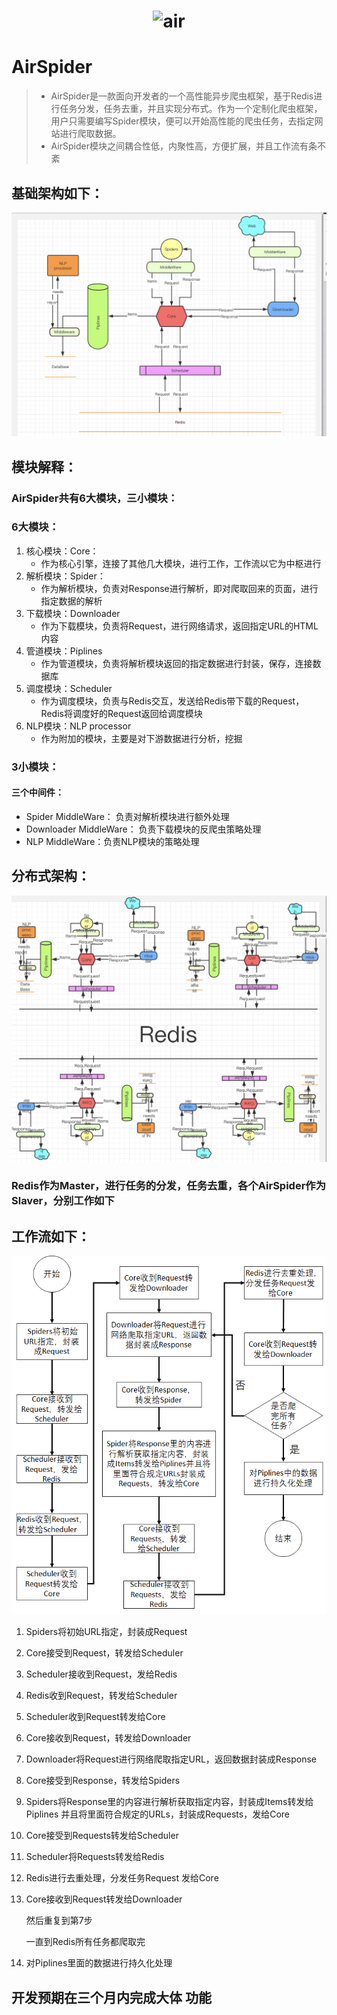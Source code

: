 <h1 align=center>
<img src="https://picreso.oss-cn-beijing.aliyuncs.com/air.png" alt="air" width='120px' height='120px' />
</h1>

# AirSpider 

> + AirSpider是一款面向开发者的一个高性能异步爬虫框架，基于Redis进行任务分发，任务去重，并且实现分布式。作为一个定制化爬虫框架，用户只需要编写Spider模块，便可以开始高性能的爬虫任务，去指定网站进行爬取数据。
> + AirSpider模块之间耦合性低，内聚性高，方便扩展，并且工作流有条不紊
>

## 基础架构如下：
![基础架构](Docs/basis.png)


## 模块解释：

### AirSpider共有6大模块，三小模块：

### 6大模块：

1. 核心模块：Core：
   + 作为核心引擎，连接了其他几大模块，进行工作，工作流以它为中枢进行
2. 解析模块：Spider：
   + 作为解析模块，负责对Response进行解析，即对爬取回来的页面，进行指定数据的解析
3. 下载模块：Downloader
   + 作为下载模块，负责将Request，进行网络请求，返回指定URL的HTML内容
4. 管道模块：Piplines
   + 作为管道模块，负责将解析模块返回的指定数据进行封装，保存，连接数据库
5. 调度模块：Scheduler
   + 作为调度模块，负责与Redis交互，发送给Redis带下载的Request，Redis将调度好的Request返回给调度模块
6. NLP模块：NLP processor
   + 作为附加的模块，主要是对下游数据进行分析，挖掘

### 3小模块：

#### 三个中间件：

+ Spider MiddleWare： 负责对解析模块进行额外处理
+ Downloader MiddleWare： 负责下载模块的反爬虫策略处理
+ NLP MiddleWare：负责NLP模块的策略处理

## 分布式架构：
![分布式架构](Docs/cloud.png)


### Redis作为Master，进行任务的分发，任务去重，各个AirSpider作为Slaver，分别工作如下



## 工作流如下：
![基础架构](Docs/flow.png)

1. Spiders将初始URL指定，封装成Request

2. Core接受到Request，转发给Scheduler

3. Scheduler接收到Request，发给Redis

4. Redis收到Request，转发给Scheduler

5. Scheduler收到Request转发给Core

6. Core接收到Request，转发给Downloader

7. Downloader将Request进行网络爬取指定URL，返回数据封装成Response

8. Core接受到Response，转发给Spiders

9. Spiders将Response里的内容进行解析获取指定内容，封装成Items转发给Piplines 并且将里面符合规定的URLs，封装成Requests，发给Core

10. Core接受到Requests转发给Scheduler

11. Scheduler将Requests转发给Redis

12. Redis进行去重处理，分发任务Request 发给Core

13. Core接收到Request转发给Downloader

    然后重复到第7步

    一直到Redis所有任务都爬取完

14. 对Piplines里面的数据进行持久化处理

## 开发预期在三个月内完成大体 功能
